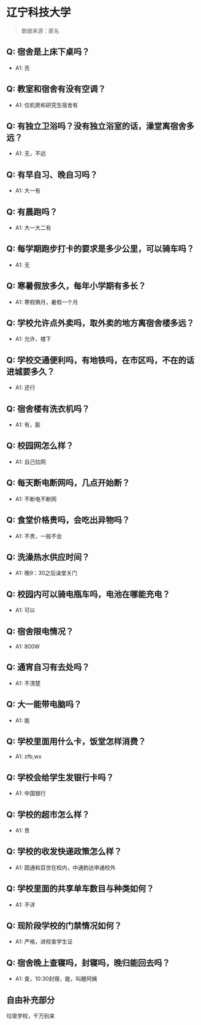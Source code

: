 # 辽宁科技大学

> 数据来源：匿名

## Q: 宿舍是上床下桌吗？

- A1: 否

## Q: 教室和宿舍有没有空调？

- A1: 仅机房和研究生宿舍有

## Q: 有独立卫浴吗？没有独立浴室的话，澡堂离宿舍多远？

- A1: 无，不远

## Q: 有早自习、晚自习吗？

- A1: 大一有

## Q: 有晨跑吗？

- A1: 大一大二有

## Q: 每学期跑步打卡的要求是多少公里，可以骑车吗？

- A1: 无

## Q: 寒暑假放多久，每年小学期有多长？

- A1: 寒假俩月，暑假一个月

## Q: 学校允许点外卖吗，取外卖的地方离宿舍楼多远？

- A1: 允许，楼下

## Q: 学校交通便利吗，有地铁吗，在市区吗，不在的话进城要多久？

- A1: 还行

## Q: 宿舍楼有洗衣机吗？

- A1: 有，脏

## Q: 校园网怎么样？

- A1: 自己拉网

## Q: 每天断电断网吗，几点开始断？

- A1: 不断电不断网

## Q: 食堂价格贵吗，会吃出异物吗？

- A1: 不贵，一般不会

## Q: 洗澡热水供应时间？

- A1: 晚9：30之后澡堂关门

## Q: 校园内可以骑电瓶车吗，电池在哪能充电？

- A1: 可以

## Q: 宿舍限电情况？

- A1: 800W

## Q: 通宵自习有去处吗？

- A1: 不清楚

## Q: 大一能带电脑吗？

- A1: 能

## Q: 学校里面用什么卡，饭堂怎样消费？

- A1: zfb,wx

## Q: 学校会给学生发银行卡吗？

- A1: 中国银行

## Q: 学校的超市怎么样？

- A1: 贵

## Q: 学校的收发快递政策怎么样？

- A1: 圆通和百世在校内，中通韵达申通校外

## Q: 学校里面的共享单车数目与种类如何？

- A1: 不详

## Q: 现阶段学校的门禁情况如何？

- A1: 严格，进校查学生证

## Q: 宿舍晚上查寝吗，封寝吗，晚归能回去吗？

- A1: 查，10:30封寝，能，叫醒阿姨

## 自由补充部分

垃圾学校，千万别来